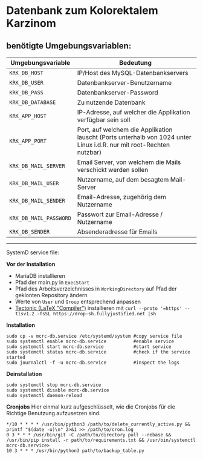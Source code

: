 # Datenbank zum Kolorektalem Karzinom

## benötigte Umgebungsvariablen:

| Umgebungsvariable     | Bedeutung                                                                                                            |
| --------------------- | -------------------------------------------------------------------------------------------------------------------- |
| `KRK_DB_HOST`         | IP/Host des MySQL-Datenbankservers                                                                                   |
| `KRK_DB_USER`         | Datenbankserver-Benutzername                                                                                         |
| `KRK_DB_PASS`         | Datenbankserver-Password                                                                                             |
| `KRK_DB_DATABASE`     | Zu nutzende Datenbank                                                                                                |
| `KRK_APP_HOST`        | IP-Adresse, auf welcher die Applikation verfügbar sein soll                                                          |
| `KRK_APP_PORT`        | Port, auf welchem die Applikation lauscht (Ports unterhalb von 1024 unter Linux i.d.R. nur mit root-Rechten nutzbar) |
| `KRK_DB_MAIL_SERVER`  | Email Server, von welchem die Mails verschickt werden sollen                                                         |
| `KRK_DB_MAIL_USER`    | Nutzername, auf dem besagtem Mail-Server                                                                             |
| `KRK_DB_MAIL_SENDER`  | Email-Adresse, zugehörig dem Nutzername                                                                              |
| `KRK_DB_MAIL_PASSWORD`| Passwort zur Email-Adresse / Nutzername                                                                              |
| `KRK_DB_SENDER`       | Absenderadresse für Emails
---

SystemD service file:

**Vor der Installation**
- MariaDB installieren
- Pfad der main.py in `ExecStart`
- Pfad des Arbeitsverzeichnisses in `WorkingDirectory` auf Pfad der geklonten Repository ändern
- Werte von `User` und `Group` entsprechend anpassen
- [Tectonic (LaTeX "Compiler")](https://tectonic-typesetting.github.io/en-US/index.html) installieren mit `curl --proto '=https' --tlsv1.2 -fsSL https://drop-sh.fullyjustified.net |sh`


**Installation**
```
sudo cp -v mcrc-db.service /etc/systemd/system #copy service file
sudo systemctl enable mcrc-db.service          #enable service
sudo systemctl start mcrc-db.service           #start service
sudo systemctl status mcrc-db.service          #check if the service started
sudo journalctl -f -u mcrc-db.service          #inspect the logs
```
**Deinstallation**
```
sudo systemctl stop mcrc-db.service
sudo systemctl disable mcrc-db.service
sudo systemctl daemon-reload
```

**Cronjobs**
Hier einmal kurz aufgeschlüsselt, wie die Cronjobs für die Richtige Benutzung aufzusetzen sind.
```
*/10 * * * * /usr/bin/python3 /path/to/delete_currently_active.py && printf "$(date -u)\n" 2>&1 >> /path/to/cron.log
0 3 * * * /usr/bin/git -C /path/to/directory pull --rebase && /usr/bin/pip install -r path/to/requirements.txt && /usr/bin/systemctl mcrc-db.service>
10 3 * * * /usr/bin/python3 path/to/backup_table.py
```
